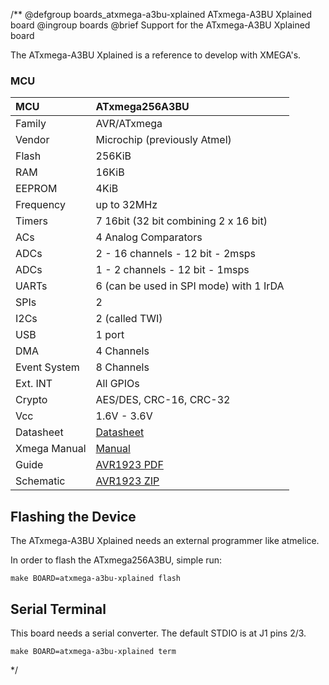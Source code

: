 /**
@defgroup    boards_atxmega-a3bu-xplained ATxmega-A3BU Xplained board
@ingroup     boards
@brief       Support for the ATxmega-A3BU Xplained board

The ATxmega-A3BU Xplained is a reference to develop with XMEGA's.

### MCU
| MCU           | ATxmega256A3BU                                |
|:------------- |:--------------------------------------------- |
| Family        | AVR/ATxmega                                   |
| Vendor        | Microchip (previously Atmel)                  |
| Flash         | 256KiB                                        |
| RAM           | 16KiB                                         |
| EEPROM        | 4KiB                                          |
| Frequency     | up to 32MHz                                   |
| Timers        | 7 16bit (32 bit combining 2 x 16 bit)         |
| ACs           | 4 Analog Comparators                          |
| ADCs          | 2 - 16 channels - 12 bit - 2msps              |
| ADCs          | 1 - 2 channels - 12 bit - 1msps               |
| UARTs         | 6 (can be used in SPI mode) with 1 IrDA       |
| SPIs          | 2                                             |
| I2Cs          | 2 (called TWI)                                |
| USB           | 1 port                                        |
| DMA           | 4 Channels                                    |
| Event System  | 8 Channels                                    |
| Ext. INT      | All GPIOs                                     |
| Crypto        | AES/DES, CRC-16, CRC-32                       |
| Vcc           | 1.6V - 3.6V                                   |
| Datasheet     | [Datasheet](https://ww1.microchip.com/downloads/en/DeviceDoc/Atmel-8362-8-and-16bit-AVR-microcontroller-ATxmega256A3BU_datasheet.pdf) |
| Xmega Manual  | [Manual](https://ww1.microchip.com/downloads/en/DeviceDoc/Atmel-8331-8-and-16-bit-AVR-Microcontroller-XMEGA-AU_Manual.pdf) |
| Guide         | [AVR1923 PDF](http://ww1.microchip.com/downloads/en/Appnotes/doc8394.pdf) |
| Schematic     | [AVR1923 ZIP](https://ww1.microchip.com/downloads/en/AppNotes/AVR1923.zip) |

## Flashing the Device

The ATxmega-A3BU Xplained needs an external programmer like atmelice.

In order to flash the ATxmega256A3BU, simple run:

    make BOARD=atxmega-a3bu-xplained flash

## Serial Terminal

This board needs a serial converter. The default STDIO is at J1 pins 2/3.

    make BOARD=atxmega-a3bu-xplained term

 */
